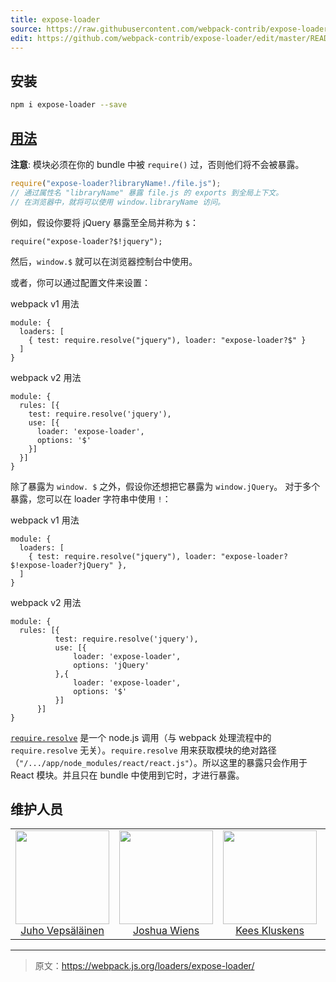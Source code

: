 ```yaml
---
title: expose-loader
source: https://raw.githubusercontent.com/webpack-contrib/expose-loader/master/README.md
edit: https://github.com/webpack-contrib/expose-loader/edit/master/README.md
---
```

## 安装

```bash
npm i expose-loader --save
```

## <a href="https://webpack.js.org/concepts/loaders">用法</a>

**注意**: 模块必须在你的 bundle 中被 `require()` 过，否则他们将不会被暴露。

``` javascript
require("expose-loader?libraryName!./file.js");
// 通过属性名 "libraryName" 暴露 file.js 的 exports 到全局上下文。
// 在浏览器中，就将可以使用 window.libraryName 访问。
```

例如，假设你要将 jQuery 暴露至全局并称为 `$`：

```
require("expose-loader?$!jquery");
```

然后，`window.$` 就可以在浏览器控制台中使用。

或者，你可以通过配置文件来设置：

webpack v1 用法
```
module: {
  loaders: [
    { test: require.resolve("jquery"), loader: "expose-loader?$" }
  ]
}
```
webpack v2 用法
```
module: {
  rules: [{
    test: require.resolve('jquery'),
    use: [{
      loader: 'expose-loader',
      options: '$'
    }]
  }]
}
```

除了暴露为 `window. $` 之外，假设你还想把它暴露为 `window.jQuery`。
对于多个暴露，您可以在 loader 字符串中使用 `!`：

webpack v1 用法
```
module: {
  loaders: [
    { test: require.resolve("jquery"), loader: "expose-loader?$!expose-loader?jQuery" },
  ]
}
```
webpack v2 用法
```
module: {
  rules: [{
          test: require.resolve('jquery'),
          use: [{
              loader: 'expose-loader',
              options: 'jQuery'
          },{
              loader: 'expose-loader',
              options: '$'
          }]
      }]
}
```

[`require.resolve`](https://nodejs.org/api/all.html#globals_require_resolve) 是一个 node.js 调用（与 webpack 处理流程中的 `require.resolve` 无关）。`require.resolve` 用来获取模块的绝对路径（`"/.../app/node_modules/react/react.js"`）。所以这里的暴露只会作用于 React 模块。并且只在 bundle 中使用到它时，才进行暴露。


## 维护人员

<table>
  <tbody>
    <tr>
      <td align="center">
        <img width="150" height="150"
        src="https://avatars3.githubusercontent.com/u/166921?v=3&s=150">
        </br>
        <a href="https://github.com/bebraw">Juho Vepsäläinen</a>
      </td>
      <td align="center">
        <img width="150" height="150"
        src="https://avatars2.githubusercontent.com/u/8420490?v=3&s=150">
        </br>
        <a href="https://github.com/d3viant0ne">Joshua Wiens</a>
      </td>
      <td align="center">
        <img width="150" height="150"
        src="https://avatars3.githubusercontent.com/u/533616?v=3&s=150">
        </br>
        <a href="https://github.com/SpaceK33z">Kees Kluskens</a>
      </td>
      <td align="center">
        <img width="150" height="150"
        src="https://avatars3.githubusercontent.com/u/3408176?v=3&s=150">
        </br>
        <a href="https://github.com/TheLarkInn">Sean Larkin</a>
      </td>
    </tr>
  <tbody>
</table>


[npm]: https://img.shields.io/npm/v/expose-loader.svg
[npm-url]: https://npmjs.com/package/expose-loader

[deps]: https://david-dm.org/webpack-contrib/expose-loader.svg
[deps-url]: https://david-dm.org/webpack-contrib/expose-loader

[chat]: https://img.shields.io/badge/gitter-webpack%2Fwebpack-brightgreen.svg
[chat-url]: https://gitter.im/webpack/webpack

***

> 原文：https://webpack.js.org/loaders/expose-loader/
